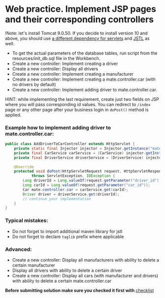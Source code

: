 # Web practice. Implement JSP pages and their corresponding controllers

!Note: let's install Tomcat 9.0.50. If you decide to install version 10 and above, 
you should use [a different dependency for servlets](https://mvnrepository.com/artifact/jakarta.servlet/jakarta.servlet-api/5.0.0) and [JSTL](https://mvnrepository.com/artifact/jakarta.servlet.jsp.jstl/jakarta.servlet.jsp.jstl-api/2.0.0) as well.

- To get the actual parameters of the database tables, run script from the resources/init_db.sql file in the Workbench. 
- Create a new controller: Implement creating a driver
- Create a new controller: Display all drivers
- Create a new controller: Implement creating a manufacturer
- Create a new controller: Implement creating a mate.controller.car (with no drivers by default)
- Create a new controller: Implement adding driver to mate.controller.car.

HINT: while implementing the last requirement, create just two fields on JSP where you will pass corresponding id values.
You can redirect to `/index` page or any other page after your business login in `doPost()` method is applied.

### Example how to implement adding driver to mate.controller.car:
```java
public class AddDriverToCarController extends HttpServlet {    
    private static final Injector injector = Injector.getInstance("mate.academy"); // be careful with copy-paste
    private final CarService carService = (CarService) injector.getInstance(CarService.class);
    private final DriverService driverService = (DriverService) injector.getInstance(DriverService.class);
    
    @Override
    protected void doPost(HttpServletRequest request, HttpServletResponse response)
            throws ServletException, IOException {
        Long driverId = Long.valueOf(request.getParameter("driver_id"));
        Long carId = Long.valueOf(request.getParameter("car_id"));
        Car mate.controller.car = carService.get(carId);
        Driver driver = driverService.get(driverId);
        // continue your implementation 
    }
}
```

### Typical mistakes:
- Do not forget to import additional maven library for jstl
- Do not forget to declare `taglib` prefix where applicable

### Advanced:
- Create a new controller: Display all manufacturers with ability to delete a certain manufacturer
- Display all drivers with ability to delete a certain driver
- Create a new controller: Display all cars (with manufacturer and drivers) with ability to delete a certain mate.controller.car

__Before submitting solution make sure you checked it first with__ [checklist](https://mate-academy.github.io/jv-program-common-mistakes/java-web/web-practice/java-web-practice)
